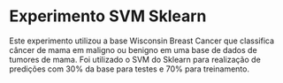 ﻿# Experimento SVM Sklearn

Este experimento utilizou a base Wisconsin Breast Cancer que classifica câncer de mama em maligno ou benigno em uma base de dados de tumores de mama. 
Foi utilizado o SVM do Sklearn para realização de predições com 30% da base para testes e 70% para treinamento.
